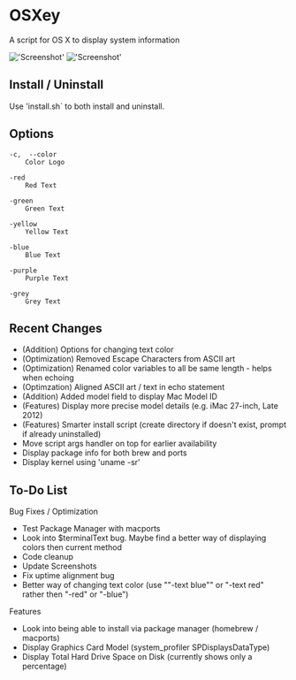 OSXey
===============

A script for OS X to display system information

!['Screenshot'](https://raw.github.com/Gary00/OSXey/master/screenshot_normal.png)
!['Screenshot'](https://raw.github.com/Gary00/OSXey/master/screenshot_color.png)


Install / Uninstall
------------
Use 'install.sh` to both install and uninstall.


Options
------------
	-c,  --color
		Color Logo
		
	-red
		Red Text
		
	-green
		Green Text
	
	-yellow
		Yellow Text
		
	-blue
		Blue Text
		
	-purple
		Purple Text
		
	-grey
		Grey Text

Recent Changes
--------------

* (Addition) Options for changing text color
* (Optimization) Removed Escape Characters from ASCII art
* (Optimization) Renamed color variables to all be same length - helps when echoing
* (Optimzation) Aligned ASCII art / text in echo statement
* (Addition) Added model field to display Mac Model ID
* (Features) Display more precise model details (e.g. iMac 27-inch, Late 2012)
* (Features) Smarter install script (create directory if doesn't exist, prompt if already uninstalled)
* Move script args handler on top for earlier availability
* Display package info for both brew and ports
* Display kernel using 'uname -sr'

To-Do List
------------

Bug Fixes / Optimization
* Test Package Manager with macports
* Look into $terminalText bug. Maybe find a better way of displaying colors then current method
* Code cleanup
* Update Screenshots
* Fix uptime alignment bug
* Better way of changing text color (use ""-text blue"" or "-text red" rather then "-red" or "-blue")

Features
* Look into being able to install via package manager (homebrew / macports)
* Display Graphics Card Model (system_profiler SPDisplaysDataType)
* Display Total Hard Drive Space on Disk (currently shows only a percentage)
